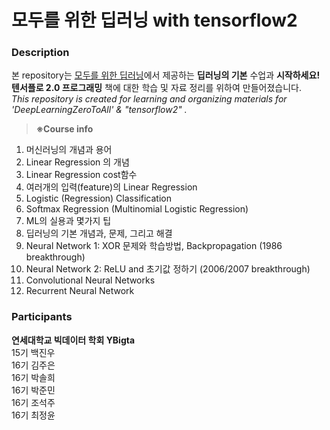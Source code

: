# 모두를 위한 딥러닝 with tensorflow2
### Description

본 repository는 [모두를 위한 딥러닝](https://hunkim.github.io/ml/)에서 제공하는  **딥러닝의 기본** 수업과 **시작하세요! 텐서플로 2.0 프로그래밍** 책에 대한 학습 및 자료 정리를 위하여 만들어졌습니다. 
<br>
*This repository is created for learning and organizing materials for 'DeepLearningZeroToAll' & "tensorflow2" .*<br>

> **※Course info** <br>
1. 머신러닝의 개념과 용어<br>
2. Linear Regression 의 개념<br>
3. Linear Regression cost함수<br>
4. 여러개의 입력(feature)의 Linear Regression<br>
5. Logistic (Regression) Classification<br>
6. Softmax Regression (Multinomial Logistic Regression)<br>
7. ML의 실용과 몇가지 팁<br>
8. 딥러닝의 기본 개념과, 문제, 그리고 해결<br>
9. Neural Network 1: XOR 문제와 학습방법, Backpropagation (1986 breakthrough)<br>
10. Neural Network 2: ReLU and 초기값 정하기 (2006/2007 breakthrough)<br>
11. Convolutional Neural Networks<br>
12. Recurrent Neural Network<br>

### Participants
 
**연세대학교 빅데이터 학회 YBigta** <br> 15기 백진우 <br>16기 김주은 <br>16기 박솔희 <br>16기 박준민 <br>16기 조석주 <br>16기 최정윤

